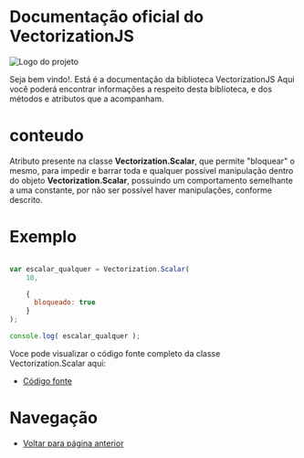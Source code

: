 # Documentação oficial do VectorizationJS
![Logo do projeto](https://github.com/WilliamJardim/VectorizationJS/blob/main/imagens/logo512x512.png)

Seja bem vindo!. Está é a documentação da biblioteca VectorizationJS
Aqui você poderá encontrar informações a respeito desta biblioteca, e dos métodos e atributos que a acompanham.

# conteudo
Atributo presente na classe **Vectorization.Scalar**, que permite "bloquear" o mesmo, para impedir e barrar toda e qualquer possível manipulação dentro do objeto **Vectorization.Scalar**, possuindo um comportamento semelhante a uma constante, por não ser possível haver manipulações, conforme descrito.

# Exemplo
```javascript

var escalar_qualquer = Vectorization.Scalar(
    10,

    {
      bloqueado: true
    }
);

console.log( escalar_qualquer );

```

Voce pode visualizar o código fonte completo da classe Vectorization.Scalar aqui:
* [Código fonte](https://github.com/WilliamJardim/VectorizationJS/blob/main/src/Scalar.js)

# Navegação
* [Voltar para página anterior](../page.md)